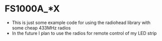 # FS1000A_\*X
- This is just some example code for using the radiohead library with some cheap 433MHz radios
- In the future I plan to use the radios for remote control of my LED strip

